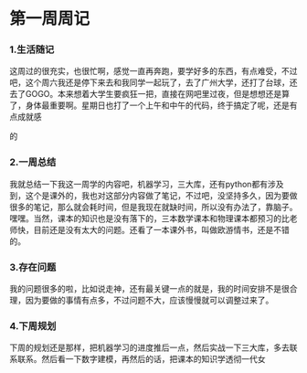 # 第一周周记

###  1.生活随记

  这周过的很充实，也很忙啊，感觉一直再奔跑，要学好多的东西，有点难受，不过吧，这个周六我还是停下来去和我同学一起玩了，去了广州大学，还打了台球，还去了GOGO。本来想着大学生要疯狂一把，直接在网吧里过夜，但是想想还是算了，身体最重要啊。星期日也打了一个上午和中午的代码，终于搞定了呢，还是有点成就感

的

### 2.一周总结

​	我就总结一下我这一周学的内容吧，机器学习，三大库，还有python都有涉及到，这个是课外的，我也对这部分内容做了笔记，不过吧，没坚持多久，因为要做很多的笔记，那么就会耗时间，但是我现在就缺时间，所以没有办法了，靠脑子。嘿嘿。当然，课本的知识也是没有落下的，三本数学课本和物理课本都预习的比老师快，目前还是没有太大的问题。还看了一本课外书，叫做欧游情书，还是不错的。

### 3.存在问题

​	我的问题很多的啦，比如说走神，还有最关键一点的就是，我的时间安排不是很合理，因为要做的事情有点多，不过问题不大，应该慢慢就可以调整过来了。

### 4.下周规划

​	下周的规划还是那样，把机器学习的进度推后一点，然后实战一下三大库，多去联系联系。然后看一下数字建模，再然后的话，把课本的知识学透彻一代女
